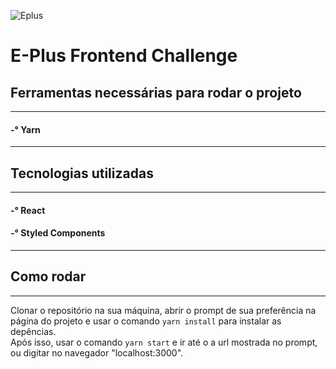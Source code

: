 ![Eplus](https://www.agenciaeplus.com.br/wp-content/themes/eplus/images/agencia-eplus-n-logo.png)

# E-Plus Frontend Challenge

## Ferramentas necessárias para rodar o projeto

---

#### -° Yarn

---

## Tecnologias utilizadas

---

#### -° React
#### -° Styled Components

---

## Como rodar

---

Clonar o repositório na sua máquina, abrir o prompt de sua preferência na página do projeto e usar o comando `yarn install` para instalar as depências. <br/> Após isso, usar o comando `yarn start` e ir até o a url mostrada no prompt, ou digitar no navegador "localhost:3000".

